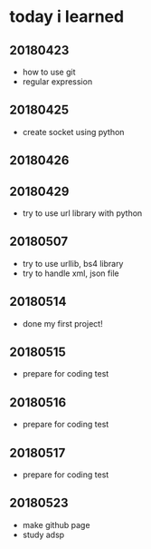 # today i learned

## 20180423

* how to use git
* regular expression

## 20180425

* create socket using python

## 20180426


## 20180429

* try to use url library with python

## 20180507

* try to use urllib, bs4 library
* try to handle xml, json file

## 20180514

* done my first project!

## 20180515

* prepare for coding test

## 20180516

* prepare for coding test

## 20180517

* prepare for coding test

## 20180523

* make github page
* study adsp

